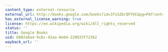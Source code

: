 ```yaml
---
content_type: external-resource
external_url: http://books.google.com/books?id=3fsSZbrQFYUC&pg=PAfrontcover
has_external_license_warning: true
license: https://en.wikipedia.org/wiki/All_rights_reserved
status: ''
title: Google Books
uid: b802a6a4-9cbc-42aa-8e64-220933f723b2
wayback_url: ''
---
```

